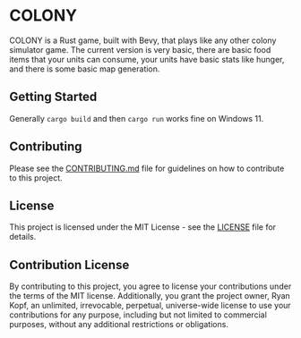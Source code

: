 # COLONY

COLONY is a Rust game, built with Bevy, that plays like any other colony simulator game. The current version is very basic, there are basic food items that your units can consume, your units have basic stats like hunger, and there is some basic map generation.



## Getting Started

Generally ```cargo build``` and then ```cargo run``` works fine on Windows 11.

## Contributing

Please see the [CONTRIBUTING.md](CONTRIBUTING.md) file for guidelines on how to contribute to this project.

## License

This project is licensed under the MIT License - see the [LICENSE](LICENSE) file for details.

## Contribution License

By contributing to this project, you agree to license your contributions under the terms of the MIT license. Additionally, you grant the project owner, Ryan Kopf, an unlimited, irrevocable, perpetual, universe-wide license to use your contributions for any purpose, including but not limited to commercial purposes, without any additional restrictions or obligations.
